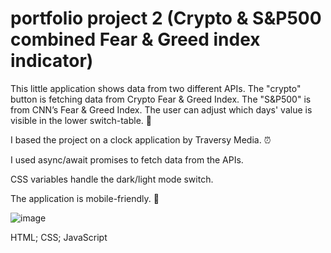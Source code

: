 # portfolio project 2 (Crypto & S&P500 combined Fear & Greed index indicator)

This little application shows data from two different APIs. The "crypto" button is fetching data from Crypto Fear & Greed Index. The "S&P500" is from CNN’s Fear & Greed Index. The user can adjust which days' value is visible in the lower switch-table. 💸

I based the project on a clock application by Traversy Media. ⏰

I used async/await promises to fetch data from the APIs.

CSS variables handle the dark/light mode switch.

The application is mobile-friendly. 📱

![image](https://user-images.githubusercontent.com/48730665/178346700-0ba07bdc-d68d-4701-b950-3115634aa020.png)

HTML; CSS; JavaScript
